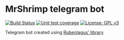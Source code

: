 # MrShrimp telegram bot

[![Build Status](https://travis-ci.org/AlekssGu/MrShrimp.svg?branch=master)](https://travis-ci.org/AlekssGu/MrShrimp)
[![Unit test coverage](https://codecov.io/github/AlekssGu/MrShrimp/coverage.svg?branch=master)](https://codecov.io/github/AlekssGu/MrShrimp?branch=master)
[![License: GPL v3](https://img.shields.io/badge/License-GPLv3-blue.svg)](https://www.gnu.org/licenses/gpl-3.0)


Telegram bot created using [Rubenlagus' library](https://github.com/rubenlagus/TelegramBots)
## 
